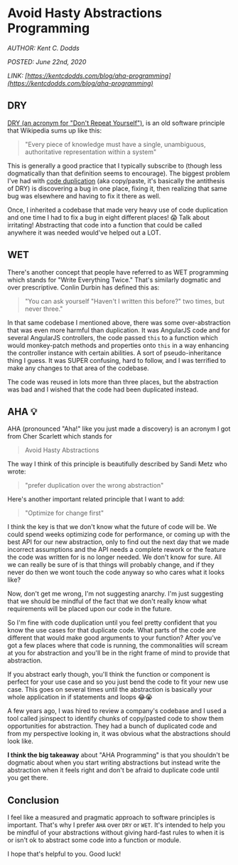 # Avoid Hasty Abstractions Programming

_AUTHOR: Kent C. Dodds_

_POSTED: June 22nd, 2020_

_LINK: [https://kentcdodds.com/blog/aha-programming](https://kentcdodds.com/blog/aha-programming)_

## DRY

[DRY (an acronym for "Don't Repeat Yourself")](https://en.wikipedia.org/wiki/Don%27t_repeat_yourself), is an old software principle that Wikipedia sums up like this:

> "Every piece of knowledge must have a single, unambiguous, authoritative representation within a system"

This is generally a good practice that I typically subscribe to (though less dogmatically than that definition seems to encourage). The biggest problem I've had with [code duplication](https://en.wikipedia.org/wiki/Duplicate_code) (aka copy/paste, it's basically the antithesis of DRY) is discovering a bug in one place, fixing it, then realizing that same bug was elsewhere and having to fix it there as well.

Once, I inherited a codebase that made very heavy use of code duplication and one time I had to fix a bug in eight different places! 😱 Talk about irritating! Abstracting that code into a function that could be called anywhere it was needed would've helped out a LOT.

## WET

There's another concept that people have referred to as WET programming which stands for "Write Everything Twice." That's similarly dogmatic and over prescriptive. Conlin Durbin has defined this as:

> "You can ask yourself "Haven't I written this before?" two times, but never three."

In that same codebase I mentioned above, there was some over-abstraction that was even more harmful than duplication. It was AngularJS code and for several AngularJS controllers, the code passed `this` to a function which would monkey-patch methods and properties onto `this` in a way enhancing the controller instance with certain abilities. A sort of pseudo-inheritance thing I guess. It was SUPER confusing, hard to follow, and I was terrified to make any changes to that area of the codebase.

The code was reused in lots more than three places, but the abstraction was bad and I wished that the code had been duplicated instead.

## AHA 💡

AHA (pronounced "Aha!" like you just made a discovery) is an acronym I got from Cher Scarlett which stands for

> Avoid Hasty Abstractions

The way I think of this principle is beautifully described by Sandi Metz who wrote:

> "prefer duplication over the wrong abstraction"

Here's another important related principle that I want to add:

> "Optimize for change first"

I think the key is that we don't know what the future of code will be. We could spend weeks optimizing code for performance, or coming up with the best API for our new abstraction, only to find out the next day that we made incorrect assumptions and the API needs a complete rework or the feature the code was written for is no longer needed. We don't know for sure. All we can really be sure of is that things will probably change, and if they never do then we wont touch the code anyway so who cares what it looks like?

Now, don't get me wrong, I'm not suggesting anarchy. I'm just suggesting that we should be mindful of the fact that we don't really know what requirements will be placed upon our code in the future.

So I'm fine with code duplication until you feel pretty confident that you know the use cases for that duplicate code. What parts of the code are different that would make good arguments to your function? After you've got a few places where that code is running, the commonalities will scream at you for abstraction and you'll be in the right frame of mind to provide that abstraction.

If you abstract early though, you'll think the function or component is perfect for your use case and so you just bend the code to fit your new use case. This goes on several times until the abstraction is basically your whole application in if statements and loops 😂😭

A few years ago, I was hired to review a company's codebase and I used a tool called jsinspect to identify chunks of copy/pasted code to show them opportunities for abstraction. They had a bunch of duplicated code and from my perspective looking in, it was obvious what the abstractions should look like.

**I think the big takeaway** about "AHA Programming" is that you shouldn't be dogmatic about when you start writing abstractions but instead write the abstraction when it feels right and don't be afraid to duplicate code until you get there.

## Conclusion

I feel like a measured and pragmatic approach to software principles is important. That's why I prefer `AHA` over `DRY` or `WET`. It's intended to help you be mindful of your abstractions without giving hard-fast rules to when it is or isn't ok to abstract some code into a function or module.

I hope that's helpful to you. Good luck!
